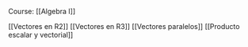 Course: [[Algebra I]]

[[Vectores en R2]]
[[Vectores en R3]]
[[Vectores paralelos]]
[[Producto escalar y vectorial]]